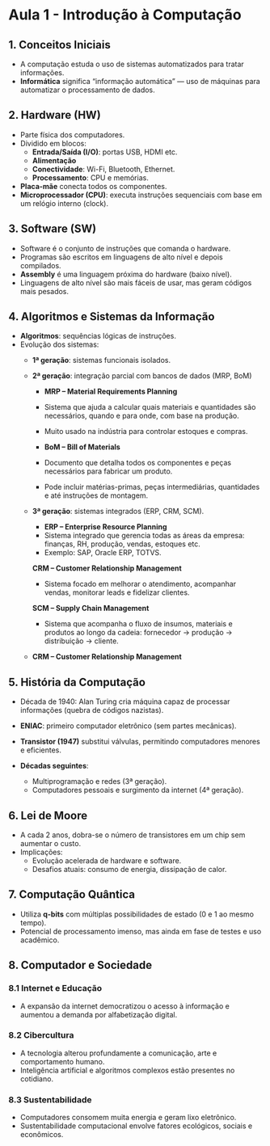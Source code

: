 # Aula 1 - Introdução à Computação

## 1. Conceitos Iniciais
- A computação estuda o uso de sistemas automatizados para tratar informações.
- **Informática** significa “informação automática” — uso de máquinas para automatizar o processamento de dados.

## 2. Hardware (HW)
- Parte física dos computadores.
- Dividido em blocos: 
  - **Entrada/Saída (I/O)**: portas USB, HDMI etc.
  - **Alimentação**
  - **Conectividade**: Wi-Fi, Bluetooth, Ethernet.
  - **Processamento**: CPU e memórias.
- **Placa-mãe** conecta todos os componentes.
- **Microprocessador (CPU)**: executa instruções sequenciais com base em um relógio interno (clock).

## 3. Software (SW)
- Software é o conjunto de instruções que comanda o hardware.
- Programas são escritos em linguagens de alto nível e depois compilados.
- **Assembly** é uma linguagem próxima do hardware (baixo nível).
- Linguagens de alto nível são mais fáceis de usar, mas geram códigos mais pesados.

## 4. Algoritmos e Sistemas da Informação
- **Algoritmos**: sequências lógicas de instruções.
- Evolução dos sistemas:
  - **1ª geração**: sistemas funcionais isolados.

  - **2ª geração**: integração parcial com bancos de dados (MRP, BoM)
    - **MRP – Material Requirements Planning**
    - Sistema que ajuda a calcular quais materiais e quantidades são necessários, quando e para onde, com base na produção.
    - Muito usado na indústria para controlar estoques e compras.

    - **BoM – Bill of Materials**
    - Documento que detalha todos os componentes e peças necessários para fabricar um produto.
    - Pode incluir matérias-primas, peças intermediárias, quantidades e até instruções de montagem.

  - **3ª geração**: sistemas integrados (ERP, CRM, SCM).
    - **ERP – Enterprise Resource Planning**
    - Sistema integrado que gerencia todas as áreas da empresa: finanças, RH, produção, vendas, estoques etc.
    - Exemplo: SAP, Oracle ERP, TOTVS.

    **CRM – Customer Relationship Management**
    - Sistema focado em melhorar o atendimento, acompanhar vendas, monitorar leads e fidelizar clientes.

    **SCM – Supply Chain Management**
    - Sistema que acompanha o fluxo de insumos, materiais e produtos ao longo da cadeia: fornecedor → produção → distribuição → cliente.




  - **CRM – Customer Relationship Management**

## 5. História da Computação
- Década de 1940: Alan Turing cria máquina capaz de processar informações (quebra de códigos nazistas).

- **ENIAC**: primeiro computador eletrônico (sem partes mecânicas).
- **Transistor (1947)** substitui válvulas, permitindo computadores menores e eficientes.
- **Décadas seguintes**:
  - Multiprogramação e redes (3ª geração).
  - Computadores pessoais e surgimento da internet (4ª geração).

## 6. Lei de Moore
- A cada 2 anos, dobra-se o número de transistores em um chip sem aumentar o custo.
- Implicações:
  - Evolução acelerada de hardware e software.
  - Desafios atuais: consumo de energia, dissipação de calor.

## 7. Computação Quântica
- Utiliza **q-bits** com múltiplas possibilidades de estado (0 e 1 ao mesmo tempo).
- Potencial de processamento imenso, mas ainda em fase de testes e uso acadêmico.

## 8. Computador e Sociedade

### 8.1 Internet e Educação
- A expansão da internet democratizou o acesso à informação e aumentou a demanda por alfabetização digital.

### 8.2 Cibercultura
- A tecnologia alterou profundamente a comunicação, arte e comportamento humano.
- Inteligência artificial e algoritmos complexos estão presentes no cotidiano.

### 8.3 Sustentabilidade
- Computadores consomem muita energia e geram lixo eletrônico.
- Sustentabilidade computacional envolve fatores ecológicos, sociais e econômicos.
